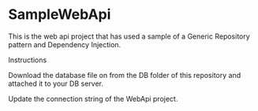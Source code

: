 # SampleWebApi

This is the web api project that has used a sample of a Generic Repository pattern and Dependency Injection.

Instructions

Download the database file on from the DB folder of this repository and attached it to your DB server.

Update the connection string of the WebApi project.

